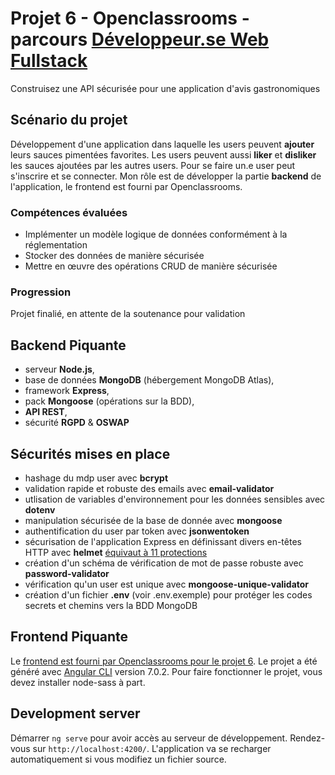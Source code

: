 # Projet 6 - Openclassrooms - parcours [Développeur.se Web Fullstack](https://openclassrooms.com/fr/paths/185-developpeur-web)

Construisez une API sécurisée pour une application d'avis gastronomiques

## Scénario du projet

Développement d'une application dans laquelle les users peuvent **ajouter** leurs sauces pimentées favorites.
Les users peuvent aussi **liker** et **disliker**  les sauces ajoutées par les autres users. Pour se faire un.e user peut s'inscrire et se connecter.
Mon rôle est de développer la partie **backend** de l'application, le frontend est fourni par Openclassrooms.

### Compétences évaluées

- Implémenter un modèle logique de données conformément à la réglementation
- Stocker des données de manière sécurisée
- Mettre en œuvre des opérations CRUD de manière sécurisée

### Progression

Projet finalié, en attente de la soutenance pour validation

## Backend Piquante

- serveur **Node.js**,
- base de données **MongoDB** (hébergement MongoDB Atlas),
- framework **Express**,
- pack **Mongoose** (opérations sur la BDD),
- **API REST**, 
- sécurité **RGPD** & **OSWAP**

## Sécurités mises en place

- hashage du mdp user avec **bcrypt**
- validation rapide et robuste des emails avec **email-validator**
- utlisation de variables d'environnement pour les données sensibles avec **dotenv**
- manipulation sécurisée de la base de donnée avec **mongoose**
- authentification du user par token avec **jsonwentoken**
- sécurisation de l'application Express en définissant divers en-têtes HTTP avec **helmet** [équivaut à 11 protections](https://www.npmjs.com/package/helmet)
- création d'un schéma de vérification de mot de passe robuste avec **password-validator**
- vérification qu'un user est unique avec **mongoose-unique-validator**
- création d'un fichier **.env**  (voir .env.exemple) pour protéger les codes secrets et chemins vers la BDD MongoDB

## Frontend Piquante

Le [frontend est fourni par Openclassrooms pour le projet 6](https://github.com/OpenClassrooms-Student-Center/dwj-projet6).
Le projet a été généré avec [Angular CLI](https://github.com/angular/angular-cli) version 7.0.2.
Pour faire fonctionner le projet, vous devez installer node-sass à part.

## Development server

Démarrer `ng serve` pour avoir accès au serveur de développement. Rendez-vous sur `http://localhost:4200/`. L'application va se recharger automatiquement si vous modifiez un fichier source.
